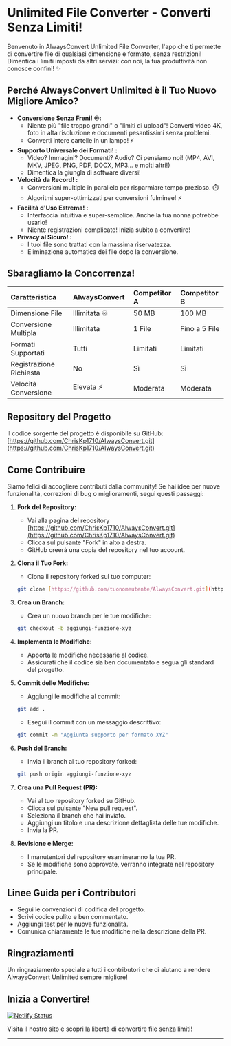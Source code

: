 # Unlimited File Converter - Converti Senza Limiti!

Benvenuto in AlwaysConvert Unlimited File Converter, l'app che ti permette di convertire file di qualsiasi dimensione e formato, senza restrizioni! Dimentica i limiti imposti da altri servizi: con noi, la tua produttività non conosce confini! ✨

## Perché AlwaysConvert Unlimited è il Tuo Nuovo Migliore Amico?

* **Conversione Senza Freni! ♾️:**
  * Niente più "file troppo grandi" o "limiti di upload"! Converti video 4K, foto in alta risoluzione e documenti pesantissimi senza problemi.
  * Converti intere cartelle in un lampo! ⚡
* **Supporto Universale dei Formati! :**
  * Video? Immagini? Documenti? Audio? Ci pensiamo noi! (MP4, AVI, MKV, JPEG, PNG, PDF, DOCX, MP3... e molti altri!)
  * Dimentica la giungla di software diversi!
* **Velocità da Record! ️:**
  * Conversioni multiple in parallelo per risparmiare tempo prezioso. ⏱️
  * Algoritmi super-ottimizzati per conversioni fulminee! ⚡
* **Facilità d'Uso Estrema! :**
  * Interfaccia intuitiva e super-semplice. Anche la tua nonna potrebbe usarlo!
  * Niente registrazioni complicate! Inizia subito a convertire!
* **Privacy al Sicuro! :**
  * I tuoi file sono trattati con la massima riservatezza.
  * Eliminazione automatica dei file dopo la conversione. ️

## Sbaragliamo la Concorrenza!


| Caratteristica          | AlwaysConvert  | Competitor A | Competitor B  |
| :---------------------- | :-------------- | :----------- | :------------ |
| Dimensione File         | Illimitata ♾️ | 50 MB        | 100 MB        |
| Conversione Multipla    | Illimitata      | 1 File       | Fino a 5 File |
| Formati Supportati      | Tutti           | Limitati     | Limitati      |
| Registrazione Richiesta | No              | Sì          | Sì           |
| Velocità Conversione   | Elevata ⚡      | Moderata     | Moderata      |

## Repository del Progetto

Il codice sorgente del progetto è disponibile su GitHub: [https://github.com/ChrisKp1710/AlwaysConvert.git](https://github.com/ChrisKp1710/AlwaysConvert.git)

## Come Contribuire

Siamo felici di accogliere contributi dalla community! Se hai idee per nuove funzionalità, correzioni di bug o miglioramenti, segui questi passaggi:

1. **Fork del Repository:**

   * Vai alla pagina del repository [https://github.com/ChrisKp1710/AlwaysConvert.git](https://github.com/ChrisKp1710/AlwaysConvert.git)
   * Clicca sul pulsante "Fork" in alto a destra.
   * GitHub creerà una copia del repository nel tuo account.
2. **Clona il Tuo Fork:**

   * Clona il repository forked sul tuo computer:

   ```bash
   git clone [https://github.com/tuonomeutente/AlwaysConvert.git](https://www.google.com/search?q=https://github.com/tuonomeutente/AlwaysConvert.git)
   ```
3. **Crea un Branch:**

   * Crea un nuovo branch per le tue modifiche:

   ```bash
   git checkout -b aggiungi-funzione-xyz
   ```
4. **Implementa le Modifiche:**

   * Apporta le modifiche necessarie al codice.
   * Assicurati che il codice sia ben documentato e segua gli standard del progetto.
5. **Commit delle Modifiche:**

   * Aggiungi le modifiche al commit:

   ```bash
   git add .
   ```

   * Esegui il commit con un messaggio descrittivo:

   ```bash
   git commit -m "Aggiunta supporto per formato XYZ"
   ```
6. **Push del Branch:**

   * Invia il branch al tuo repository forked:

   ```bash
   git push origin aggiungi-funzione-xyz
   ```
7. **Crea una Pull Request (PR):**

   * Vai al tuo repository forked su GitHub.
   * Clicca sul pulsante "New pull request".
   * Seleziona il branch che hai inviato.
   * Aggiungi un titolo e una descrizione dettagliata delle tue modifiche.
   * Invia la PR.
8. **Revisione e Merge:**

   * I manutentori del repository esamineranno la tua PR.
   * Se le modifiche sono approvate, verranno integrate nel repository principale.

## Linee Guida per i Contributori

* Segui le convenzioni di codifica del progetto.
* Scrivi codice pulito e ben commentato.
* Aggiungi test per le nuove funzionalità.
* Comunica chiaramente le tue modifiche nella descrizione della PR.

## Ringraziamenti

Un ringraziamento speciale a tutti i contributori che ci aiutano a rendere AlwaysConvert Unlimited sempre migliore!

## Inizia a Convertire!
[![Netlify Status](https://api.netlify.com/api/v1/badges/<SITE_ID>/deploy-status)](https://alwaysconvert.netlify.app)



Visita il nostro sito e scopri la libertà di convertire file senza limiti!

---

